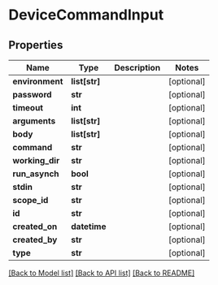 # DeviceCommandInput

## Properties
Name | Type | Description | Notes
------------ | ------------- | ------------- | -------------
**environment** | **list[str]** |  | [optional] 
**password** | **str** |  | [optional] 
**timeout** | **int** |  | [optional] 
**arguments** | **list[str]** |  | [optional] 
**body** | **list[str]** |  | [optional] 
**command** | **str** |  | [optional] 
**working_dir** | **str** |  | [optional] 
**run_asynch** | **bool** |  | [optional] 
**stdin** | **str** |  | [optional] 
**scope_id** | **str** |  | [optional] 
**id** | **str** |  | [optional] 
**created_on** | **datetime** |  | [optional] 
**created_by** | **str** |  | [optional] 
**type** | **str** |  | [optional] 

[[Back to Model list]](../README.md#documentation-for-models) [[Back to API list]](../README.md#documentation-for-api-endpoints) [[Back to README]](../README.md)


